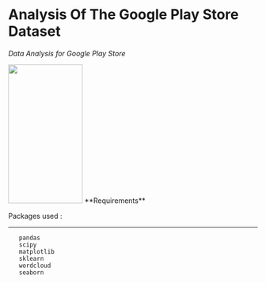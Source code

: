 
# Analysis Of The Google Play Store Dataset
_Data Analysis for Google Play Store_


<img src="https://user-images.githubusercontent.com/63910744/128625945-5fd3699e-8731-4e45-b9dd-823790c07477.jpg" width="150" height="280">
**Requirements**

Packages used : 
***
```numpy
   pandas
   scipy
   matplotlib
   sklearn
   wordcloud
   seaborn
